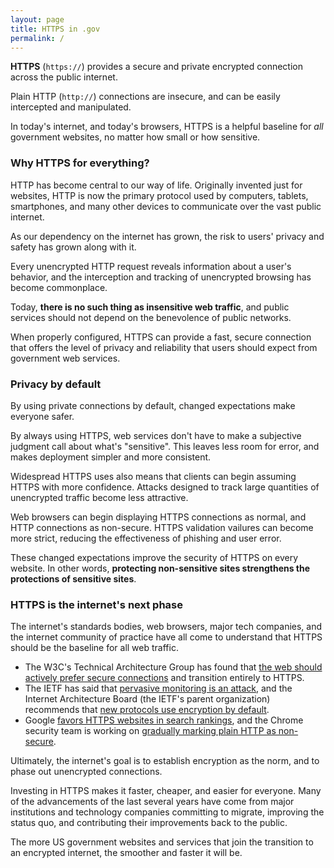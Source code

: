```yaml
---
layout: page
title: HTTPS in .gov
permalink: /
---
```


**HTTPS** (`https://`) provides a secure and private encrypted connection across the public internet.

Plain HTTP (`http://`) connections are insecure, and can be easily intercepted and manipulated.

In today's internet, and today's browsers, HTTPS is a helpful baseline for _all_ government websites, no matter how small or how sensitive.

### Why HTTPS for everything?

HTTP has become central to our way of life. Originally invented just for websites, HTTP is now the primary protocol used by computers, tablets, smartphones, and many other devices to communicate over the vast public internet.

As our dependency on the internet has grown, the risk to users' privacy and safety has grown along with it.

Every unencrypted HTTP request reveals information about a user's behavior, and the interception and tracking of unencrypted browsing has become commonplace.

Today, **there is no such thing as insensitive web traffic**, and public services should not depend on the benevolence of public networks.

When properly configured, HTTPS can provide a fast, secure connection that offers the level of privacy and reliability that users should expect from government web services.

### Privacy by default

By using private connections by default, changed expectations make everyone safer.

By always using HTTPS, web services don't have to make a subjective judgment call about what's "sensitive". This leaves less room for error, and makes deployment simpler and more consistent.

Widespread HTTPS uses also means that clients can begin assuming HTTPS with more confidence. Attacks designed to track large quantities of unencrypted traffic become less attractive.

Web browsers can begin displaying HTTPS connections as normal, and HTTP connections as non-secure. HTTPS validation vailures can become more strict, reducing the effectiveness of phishing and user error.

These changed expectations improve the security of HTTPS on every website. In other words, **protecting non-sensitive sites strengthens the protections of sensitive sites**.

### HTTPS is the internet's next phase

The internet's standards bodies, web browsers, major tech companies, and the internet community of practice have all come to understand that HTTPS should be the baseline for all web traffic.

* The W3C's Technical Architecture Group has found that [the web should actively prefer secure connections](https://w3ctag.github.io/web-https/) and transition entirely to HTTPS.
* The IETF has said that [pervasive monitoring is an attack](https://datatracker.ietf.org/doc/rfc7258/), and the Internet Architecture Board (the IETF's parent organization) recommends that [new protocols use encryption by default](http://www.internetsociety.org/news/internet-society-commends-internet-architecture-board-recommendation-encryption-default).
* Google [favors HTTPS websites in search rankings](http://googleonlinesecurity.blogspot.com/2014/08/https-as-ranking-signal_6.html), and the Chrome security team is working on [gradually marking plain HTTP as non-secure](https://www.chromium.org/Home/chromium-security/marking-http-as-non-secure).

Ultimately, the internet's goal is to establish encryption as the norm, and to phase out unencrypted connections.

Investing in HTTPS makes it faster, cheaper, and easier for everyone. Many of the advancements of the last several years have come from major institutions and technology companies committing to migrate, improving the status quo, and contributing their improvements back to the public.

The more US government websites and services that join the transition to an encrypted internet, the smoother and faster it will be.

